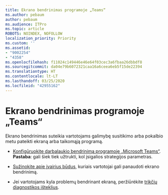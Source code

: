 ```yaml
---
title: Ekrano bendrinimas programoje „Teams“
ms.author: pebaum
author: pebaum
ms.audience: ITPro
ms.topic: article
ROBOTS: NOINDEX, NOFOLLOW
localization_priority: Priority
ms.custom: ''
ms.assetid:
- "9002254"
- "4358"
ms.openlocfilehash: f11024c149446e46e64f03cec3a6fbaa26dbbdf8
ms.sourcegitcommit: da04e79b6072321caa16a6ceea6eb5f15de22394
ms.translationtype: HT
ms.contentlocale: lt-LT
ms.lasthandoff: 03/25/2020
ms.locfileid: "42955162"
---
```

# <a name="screen-sharing-with-teams"></a>Ekrano bendrinimas programoje „Teams“

Ekrano bendrinimas suteikia vartotojams galimybę susitikimo arba pokalbio metu pateikti ekraną arba taikomąją programą.

- [Konfigūruokite darbalaukio bendrinimą programoje „Microsoft Teams“](https://docs.microsoft.com/microsoftteams/configure-desktop-sharing). **Pastaba**: gali šiek tiek užtrukti, kol įsigalios strategijos parametras. 

- [Sužinokite apie įvairius būdus,](https://docs.microsoft.com/microsoftteams/meeting-policies-in-teams#meeting-policy-settings---content-sharing) kuriais vartotojai gali panaudoti ekrano bendrinimą. 

- Jei vartotojams kyla problemų bendrinant ekraną, peržiūrėkite [trikčių diagnostikos išteklius](https://docs.microsoft.com/microsoftteams/connectivity-issues). 
